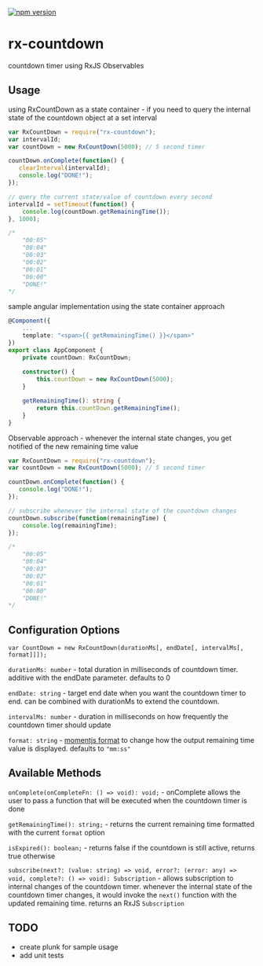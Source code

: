 [![npm version](https://badge.fury.io/js/rx-countdown.svg)](https://www.npmjs.com/package/rx-countdown)

# rx-countdown
countdown timer using RxJS Observables

## Usage

using RxCountDown as a state container - if you need to query the internal state of the countdown object at a set interval
```javascript
var RxCountDown = require("rx-countdown");
var intervalId;
var countDown = new RxCountDown(5000); // 5 second timer

countDown.onComplete(function() {
   clearInterval(intervalId);
   console.log("DONE!");
});

// query the current state/value of countdown every second
intervalId = setTimeout(function() {
    console.log(countDown.getRemainingTime());
}, 1000);

/*
    "00:05"
    "00:04"
    "00:03"
    "00:02"
    "00:01"
    "00:00"
    "DONE!"
*/

```

sample angular implementation using the state container approach
```typescript
@Component({
    ...
    template: "<span>{{ getRemainingTime() }}</span>"
})
export class AppComponent {
    private countDown: RxCountDown;
    
    constructor() {
        this.countDown = new RxCountDown(5000);
    }

    getRemainingTime(): string {
        return this.countDown.getRemainingTime();
    }
}

```

Observable approach - whenever the internal state changes, you get notified of the new remaining time value
```javascript
var RxCountDown = require("rx-countdown");
var countDown = new RxCountDown(5000); // 5 second timer

countDown.onComplete(function() {
   console.log("DONE!");
});

// subscribe whenever the internal state of the countdown changes
countDown.subscribe(function(remainingTime) {
    console.log(remainingTime);
});

/*
    "00:05"
    "00:04"
    "00:03"
    "00:02"
    "00:01"
    "00:00"
    "DONE!"
*/

```

## Configuration Options
```
var CountDown = new RxCountDown(durationMs[, endDate[, intervalMs[, format]]]);
```


`durationMs: number` - total duration in milliseconds of countdown timer. additive with the endDate parameter. defaults to 0

`endDate: string` - target end date when you want the countdown timer to end. can be combined with durationMs to extend the countdown.

`intervalMs: number` - duration in milliseconds on how frequently the countdown timer should update

`format: string` - [momentjs format](https://momentjs.com/docs/#/displaying/format/) to change how the output remaining time value is displayed. defaults to `"mm:ss"`


## Available Methods

`onComplete(onCompleteFn: () => void): void;` - onComplete allows the user to pass a function that will be executed when the countdown timer is done

`getRemainingTime(): string;` - returns the current remaining time formatted with the current `format` option

`isExpired(): boolean;` - returns false if the countdown is still active, returns true otherwise

`subscribe(next?: (value: string) => void, error?: (error: any) => void, complete?: () => void): Subscription` - allows subscription to internal changes of the countdown timer. whenever the internal state of the countdown timer changes, it would invoke the `next()` function with the updated remaining time. returns an RxJS `Subscription` 

## TODO
* create plunk for sample usage
* add unit tests